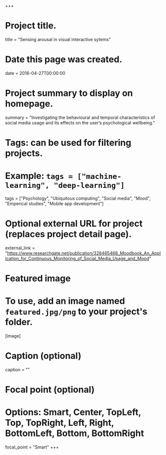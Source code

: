 +++
# Project title.
title = "Sensing arousal in visual interactive sytems"

# Date this page was created.
date = 2016-04-27T00:00:00

# Project summary to display on homepage.
summary = "Investigating the behavioural and temporal characteristics of social media usage and its effects on the user’s psychological wellbeing."

# Tags: can be used for filtering projects.
# Example: `tags = ["machine-learning", "deep-learning"]`
tags = ["Psychology", "Ubiquitous computing", "Social media", "Mood", "Emperical studies", "Mobile app development"]

# Optional external URL for project (replaces project detail page).
external_link = "https://www.researchgate.net/publication/328465468_Moodbook_An_Application_for_Continuous_Monitoring_of_Social_Media_Usage_and_Mood"

# Featured image
# To use, add an image named `featured.jpg/png` to your project's folder. 
[image]
  # Caption (optional)
  caption = ""

  # Focal point (optional)
  # Options: Smart, Center, TopLeft, Top, TopRight, Left, Right, BottomLeft, Bottom, BottomRight
  focal_point = "Smart"
+++

